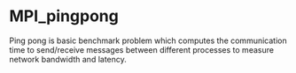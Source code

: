 # MPI_pingpong

Ping pong is basic benchmark problem which computes the communication time to send/receive messages between different processes to measure network bandwidth and latency.
